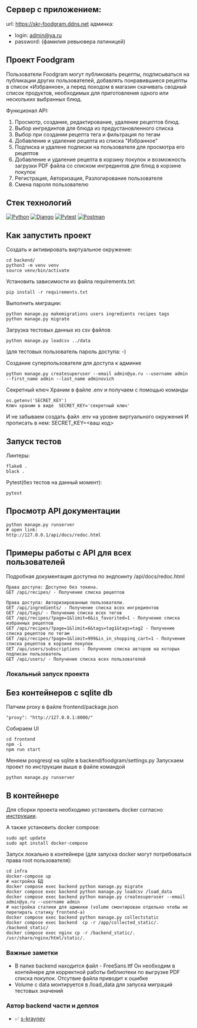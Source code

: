 ## Сервер с приложением:
url: https://skr-foodgram.ddns.net
админка:
- login: admin@ya.ru
- password: (фамилия ревьювера латиницей)

## Проект Foodgram

Пользователи Foodgram могут публиковать рецепты, подписываться на публикации
других пользователей, добавлять понравившиеся рецепты в список «Избранное»,
а перед походом в магазин скачивать сводный список продуктов, необходимых
для приготовления одного или нескольких выбранных блюд. 

Функционал API:
1) Просмотр, создание, редактирование, удаление рецептов блюд.
2) Выбор ингрединтов для блюда из предустановленного списка
3) Выбор при создании рецепта тега и фильтрация по тегам
4) Добавление и удаление рецепта из списка "Избранное"
5) Подписка и удалене подписки на пользователя для просмотра его рецептов
6) Добавление и удаление рецепта в корзину покупок и возможность загрузки PDF файла со списком ингрединтов для блюд в корзине покупок
7) Регистрация, Авторизация, Разлогирование пользователя
8) Смена пароля пользователю

## Стек технологий

[![Python](https://img.shields.io/badge/-Python-464641?-style=flat-square&logo=Python)](https://www.python.org/)
[![Django](https://img.shields.io/badge/Django-464646?style=flat-square&logo=django)](https://www.djangoproject.com/)
[![Pytest](https://img.shields.io/badge/Pytest-464646?style=flat-square&logo=pytest)](https://docs.pytest.org/en/6.2.x/)
[![Postman](https://img.shields.io/badge/Postman-464646?style=flat-square&logo=postman)](https://www.postman.com/)

## Как запустить проект

Cоздать и активировать виртуальное окружение:

```
cd backend/
python3 -m venv venv
source venv/bin/activate
```

Установить зависимости из файла requirements.txt:

```
pip install -r requirements.txt
```

Выполнить миграции:

```
python manage.py makemigrations users ingredients recipes tags
python manage.py migrate

```
Загрузка тестовых данных из csv файлов

```
python manage.py loadcsv ../data
```
(для тестовых пользователь пароль доступа: -)

Создание суперпользователя для доступа к админке

```
python manage.py createsuperuser --email admin@ya.ru --username admin --first_name admin --last_name adminovich
```

Секретный ключ
Храним в файле .env и получаем с помощью команды

```
os.getenv('SECRET_KEY')
Ключ храним в виде  SECRET_KEY='секретный ключ'
```

И не забываем создать файл .env на уровне виртуального окружения
И прописать в нем: SECRET_KEY=<ваш код>

## Запуск тестов
Линтеры:

```
flake8 .
black .
```

Pytest(без тестов на данный момент):
```
pytest
```
## Просмотр API документации
```
python manage.py runserver
# open link:
http://127.0.0.1/api/docs/redoc.html
```
## Примеры работы с API для всех пользователей

Подробная документация доступна по эндпоинту /api/docs/redoc.html

```
Права доступа: Доступно без токена.
GET /api/recipes/ - Получение списка рецептов

Права доступа: Авторизированные пользователи.
GET /api/ingredients/ - Получение списка всех ингредиентов
GET /api/tags/ - Получение списка всех тегов
GET /api/recipes/?page=1&limit=6&is_favorited=1 - Получение списка избранных рецептов
GET /api/recipes/?page=1&limit=6&tags=tag1&tags=tag2 - Получение списка рецептов по тегам
GET /api/recipes/?page=1&limit=999&is_in_shopping_cart=1 - Получение списка рецептов в корзине покупок
GET /api/users/subscriptions - Получение списка авторов на которых подписан пользователь
GET /api/users/ - Получение списка всех пользователей
```

### Локальный запуск проекта
## Без контейнеров с sqlite db

Патчим proxy в файле frontend/package.json
```
"proxy": "http://127.0.0.1:8000/"
```

Собираем UI
```
cd frontend
npm -i
npm run start
```

Меняем posgresql на sqlite в backend/foodgram/settings.py
Запускаем проект по инструкции выше в файле командой
```
python manage.py runserver
```

## В контейнере
Для сборки проекта необходимо установить docker согласно 
[инструкции](https://docs.docker.com/engine/install/ubuntu/).

А также установить docker compose:
```
sudo apt update
sudo apt install docker-compose
```

Запуск локально в контейнере 
(для запуска docker могут потребоваться права root пользователя):
```
cd infra
docker-compose up
# настройка БД
docker compose exec backend python manage.py migrate
docker compose exec backend python manage.py loadcsv /load_data
docker compose exec backend python manage.py createsuperuser --email admin@ya.ru --username admin
# настройка статики для админки (volume смонтирован отдельно чтобы не перетирать статику frontend-a)
docker compose exec backend python manage.py collectstatic
docker compose exec backend  cp -r /app/collected_static/. /backend_static/
docker compose exec nginx cp -r /backend_static/. /usr/share/nginx/html/static/.
```

### Важные заметки
- В папке backend находится файл - FreeSans.ttf
  Он необходим в контейнере для корректной работы библиотеки по выгрузке PDF списка покупок.
  Отсутвие файла приводит к ошибке
- Volume c data монтируется в /load_data для запуска миграций тестовых значений

### Автор backend части и деплоя
- :white_check_mark: [s-kraynev](https://github.com/s-kraynev)
